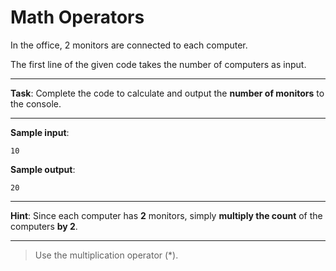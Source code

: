 # Math Operators

In the office, 2 monitors are connected to each computer. 

The first line of the given code takes the number of computers as input.

---

**Task**: Complete the code to calculate and output the **number of monitors** to the console.

---

**Sample input**: 
```
10
```

**Sample output**: 
```
20
```

---

**Hint**: Since each computer has **2** monitors, simply **multiply the count** of the computers **by 2**.

---

>Use the multiplication operator (*).